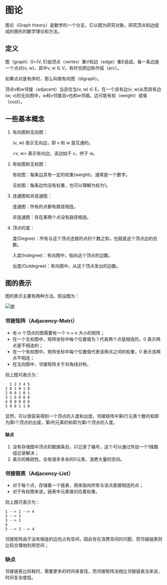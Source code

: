 # 图论

图论（Graph theory）是数学的一个分支，它以图为研究对象，研究顶点和边组成的图形的数学理论和方法。

## 定义

图（graph）G=(V, E)由顶点（vertex）集V和边（edge）集E组成。每一条边是一个点对(v, w)，其中v, w ∈ V。有时也把边称作弧（arc）。

如果点对是有序的，那么叫做有向图（digraph）。

顶点v和w邻接（adjacent）当且仅当(v, w) ∈ E。在一个具有边(v, w)从而具有边(w, v)的无向图中，w和v邻接且v也和w邻接。边可能有权（weight）或值（cost）。

## 一些基本概念

1. 有向图和无向图：

    (v, w) 表示无向边，即 v 和 w 是互通的。

    <v, w> 表示有向边，该边始于 v，终于 w。

2. 有权图和无权图：

    有权图：每条边具有一定的权重(weight)，通常是一个数字。

    无权图：每条边均没有权重，也可以理解为权为1。

3. 连通图和非连通图：

    连通图：所有的点都有路径相连。

    非连通图：存在某两个点没有路径相连。

4. 顶点的度：

    度(Degree)：所有与这个顶点连接的点的个数之和，也就是这个顶点边的总数。

    入度(Indegree)：有向图中，指向这个顶点的边数。

    出度(Outdegree)：有向图中，从这个顶点发出的边数。

## 图的表示

图的表示主要有两种方法。假设图为：

![图](http://s16.sinaimg.cn/mw690/001Jla3fzy6VdHx9Kub2f&690)

### 邻接矩阵（Adjacency-Matri）

* 有 n 个顶点的图需要有一个 n × n 大小的矩阵；
* 在一个无权图中，矩阵坐标中每个位置值为 1 代表两个点是相连的，0 表示两点是不相连的；
* 在一个有权图中，矩阵坐标中每个位置值代表该两点之间的权重，0 表示该两点不相连；
* 在无向图中，邻接矩阵关于对角线对称。

则上图可表示为：

      1 2 3 4 5
    1 0 1 0 1 0
    2 0 0 1 0 1
    3 1 0 0 0 0
    4 0 0 0 0 0
    5 0 0 1 1 0

显然，可以很容易得到一个顶点的入度和出度。邻接矩阵中第i行元素个数的和即为第i个顶点的出度，第i列元素的和即为第i个顶点的入度。

#### 缺点

1. 没有存储图中顶点的数据条目，只记录了编号，这个可以通过外加一个1维数组记录解决；
2. 表示的稀疏性。会有很多多余的0元素，浪费大量的空间。

### 邻接链表（Adjacency-List）

* 对于每个点，存储着一个链表，用来指向所有与该点直接相连的点；
* 对于有权图来说，链表中元素值对应着权重。

则上图可表示为：

    1 --> 2 --> 4
    2 --> 3
    3 --> 1
    4
    5 --> 3 --> 4

邻接矩阵由于没有相连的边也占有空间，因此存在浪费空间的问题，而邻接链表则比较合理地利用空间；

### 缺点

邻接链表比较耗时，需要更多的时间来查找，而邻接矩阵法相比邻接链表法来说，时间复杂度低。
